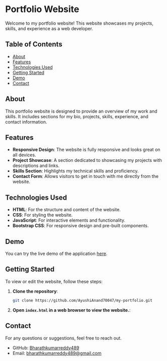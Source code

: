 # Portfolio Website

Welcome to my portfolio website! This website showcases my projects, skills, and experience as a web developer.

## Table of Contents

- [About](#about)
- [Features](#features)
- [Technologies Used](#technologies-used)
- [Getting Started](#getting-started)
- [Demo](#demo)
- [Contact](#contact)

## About

This portfolio website is designed to provide an overview of my work and skills. It includes sections for my bio, projects, skills, experience, and contact information.

## Features

- **Responsive Design**: The website is fully responsive and looks great on all devices.
- **Project Showcase**: A section dedicated to showcasing my projects with descriptions and links.
- **Skills Section**: Highlights my technical skills and proficiency.
- **Contact Form**: Allows visitors to get in touch with me directly from the website.

## Technologies Used

- **HTML**: For the structure and content of the website.
- **CSS**: For styling the website.
- **JavaScript**: For interactive elements and functionality.
- **Bootstrap CSS**: For responsive design and pre-built components.

## Demo

You can try the live demo of the application [here](https://Bharathkumarreddu489.github.io/my-portfolio/).

## Getting Started

To view or edit the website, follow these steps:

1. **Clone the repository**:

   ```bash
   git clone https://github.com/AyushiAnand70047/my-portfolio.git
   ```

2. **Open `index.html` in a web browser to view the website.**:

## Contact

For any questions or suggestions, feel free to reach out.

- GitHub: [Bharathkumarreddy489](https://github.com/Bharathkumarreddy489)
- Email: bharathkumarreddy489@gmail.com
   
